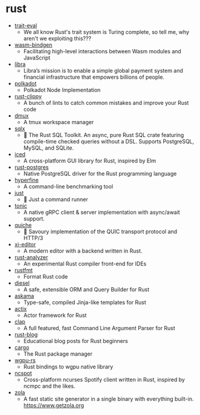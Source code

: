 # rust
- [trait-eval](https://github.com/doctorn/trait-eval)
  - We all know Rust's trait system is Turing complete, so tell me, why aren't we exploiting this???
- [wasm-bindgen](https://github.com/rustwasm/wasm-bindgen)
  - Facilitating high-level interactions between Wasm modules and JavaScript
- [libra](https://github.com/libra/libra)
  - Libra’s mission is to enable a simple global payment system and financial infrastructure that empowers billions of people.
- [polkadot](https://github.com/paritytech/polkadot)
  - Polkadot Node Implementation
- [rust-clippy](https://github.com/rust-lang/rust-clippy)
  - A bunch of lints to catch common mistakes and improve your Rust code
- [dmux](https://github.com/zdcthomas/dmux)
  - A tmux workspace manager
- [sqlx](https://github.com/launchbadge/sqlx)
  - 🧰 The Rust SQL Toolkit. An async, pure Rust SQL crate featuring compile-time checked queries without a DSL. Supports PostgreSQL, MySQL, and SQLite.
- [iced](https://github.com/hecrj/iced)
  - A cross-platform GUI library for Rust, inspired by Elm
- [rust-postgres](https://github.com/sfackler/rust-postgres)
  - Native PostgreSQL driver for the Rust programming language
- [hyperfine](https://github.com/sharkdp/hyperfine)
  - A command-line benchmarking tool
- [just](https://github.com/casey/just)
  - 🤖 Just a command runner
- [tonic](https://github.com/hyperium/tonic)
  - A native gRPC client & server implementation with async/await support.
- [quiche](https://github.com/cloudflare/quiche)
  - 🥧 Savoury implementation of the QUIC transport protocol and HTTP/3
- [xi-editor](https://github.com/xi-editor/xi-editor)
  - A modern editor with a backend written in Rust.
- [rust-analyzer](https://github.com/rust-analyzer/rust-analyzer)
  - An experimental Rust compiler front-end for IDEs
- [rustfmt](https://github.com/rust-lang/rustfmt)
  - Format Rust code
- [diesel](https://github.com/diesel-rs/diesel)
  - A safe, extensible ORM and Query Builder for Rust
- [askama](https://github.com/djc/askama)
  - Type-safe, compiled Jinja-like templates for Rust
- [actix](https://github.com/actix/actix)
  - Actor framework for Rust
- [clap](https://github.com/clap-rs/clap)
  - A full featured, fast Command Line Argument Parser for Rust
- [rust-blog](https://github.com/pretzelhammer/rust-blog)
  - Educational blog posts for Rust beginners
- [cargo](https://github.com/rust-lang/cargo)
  - The Rust package manager
- [wgpu-rs](https://github.com/gfx-rs/wgpu-rs)
  - Rust bindings to wgpu native library
- [ncspot](https://github.com/hrkfdn/ncspot)
  - Cross-platform ncurses Spotify client written in Rust, inspired by ncmpc and the likes.
- [zola](https://github.com/getzola/zola)
  - A fast static site generator in a single binary with everything built-in. https://www.getzola.org
